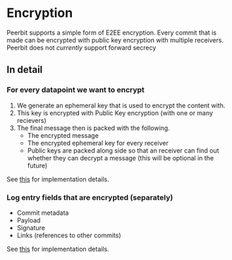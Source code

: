 # Encryption
Peerbit supports a simple form of E2EE encryption. 
Every commit that is made can be encrypted with public key encryption with multiple receivers. Peerbit does not *currently* support forward secrecy 

## In detail

### For every datapoint we want to encrypt
1. We generate an ephemeral key that is used to encrypt the content with. 
2. This key is encrypted with Public Key encryption (with one or many recievers)
3. The final message then is packed with the following. 
    - The encrypted message
    - The encrypted ephemeral key for every receiver
    - Public keys are packed along side so that an receiver can find out whether they can decrypt a message (this will be optional in the future)

See [this](./../packages/utils/crypto/src/encryption.ts) for implementation details. 

### Log entry fields that are encrypted (separately)
- Commit metadata
- Payload
- Signature
- Links (references to other commits)

See [this](./../packages/ipfs/ipfs-log/src/entry.ts) for implementation details. 

